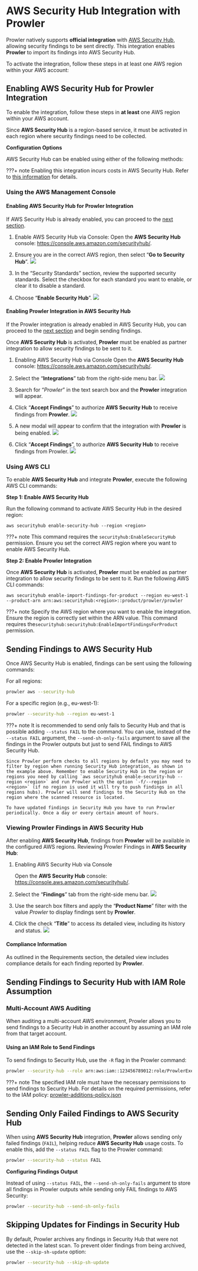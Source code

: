 # AWS Security Hub Integration with Prowler

Prowler natively supports **official integration** with [AWS Security Hub](https://aws.amazon.com/security-hub), allowing security findings to be sent directly.  This integration enables **Prowler** to import its findings into AWS Security Hub.

To activate the integration, follow these steps in at least one AWS region within your AWS account:

## Enabling AWS Security Hub for Prowler Integration

To enable the integration, follow these steps in **at least** one AWS region within your AWS account.

Since **AWS Security Hub** is a region-based service, it must be activated in each region where security findings need to be collected.

**Configuration Options**

AWS Security Hub can be enabled using either of the following methods:

???+ note
    Enabling this integration incurs costs in AWS Security Hub. Refer to [this information](https://aws.amazon.com/security-hub/pricing/) for details.

### Using the AWS Management Console

#### Enabling AWS Security Hub for Prowler Integration

If AWS Security Hub is already enabled, you can proceed to the [next section](#enabling-prowler-integration-in-aws-security-hub).

1. Enable AWS Security Hub via Console: Open the **AWS Security Hub** console: https://console.aws.amazon.com/securityhub/.

2. Ensure you are in the correct AWS region, then select “**Go to Security Hub**”. ![](./img/enable.png)

3. In the “Security Standards” section, review the supported security standards. Select the checkbox for each standard you want to enable, or clear it to disable a standard.

4. Choose “**Enable Security Hub**”. ![](./img/enable-2.png)

#### Enabling Prowler Integration in AWS Security Hub

If the Prowler integration is already enabled in AWS Security Hub, you can proceed to the [next section](#sending-findings-to-aws-security-hub) and begin sending findings.

Once **AWS Security Hub** is activated, **Prowler** must be enabled as partner integration to allow security findings to be sent to it.

1. Enabling AWS Security Hub via Console
Open the **AWS Security Hub** console: https://console.aws.amazon.com/securityhub/.

2. Select the “**Integrations**” tab from the right-side menu bar. ![](./img/enable-partner-integration.png)

3. Search for “_Prowler_” in the text search box and the **Prowler** integration will appear.

4. Click “**Accept Findings**” to authorize **AWS Security Hub** to receive findings from **Prowler**. ![](./img/enable-partner-integration-2.png)

5. A new modal will appear to confirm that the integration with **Prowler** is being enabled. ![](./img/enable-partner-integration-3.png)

6. Click “**Accept Findings**”, to authorize **AWS Security Hub** to receive findings from Prowler. ![](./img/enable-partner-integration-4.png)

### Using AWS CLI

To enable **AWS Security Hub** and integrate **Prowler**, execute the following AWS CLI commands:

**Step 1: Enable AWS Security Hub**

Run the following command to activate AWS Security Hub in the desired region:

```shell
aws securityhub enable-security-hub --region <region>
```

???+ note
    This command requires the `securityhub:EnableSecurityHub` permission. Ensure you set the correct AWS region where you want to enable AWS Security Hub.

**Step 2: Enable Prowler Integration**

Once **AWS Security Hub** is activated, **Prowler** must be enabled as partner integration to allow security findings to be sent to it. Run the following AWS CLI commands:

```shell
aws securityhub enable-import-findings-for-product --region eu-west-1 --product-arn arn:aws:securityhub:<region>::product/prowler/prowler
```

???+ note
    Specify the AWS region where you want to enable the integration. Ensure the region is correctly set within the ARN value. This command requires the`securityhub:securityhub:EnableImportFindingsForProduct` permission.

## Sending Findings to AWS Security Hub

Once AWS Security Hub is enabled, findings can be sent using the following commands:

For all regions:

```sh
prowler aws --security-hub
```

For a specific region (e.g., eu-west-1):

```sh
prowler --security-hub --region eu-west-1
```

???+ note
    It is recommended to send only fails to Security Hub and that is possible adding `--status FAIL` to the command. You can use, instead of the `--status FAIL` argument, the `--send-sh-only-fails` argument to save all the findings in the Prowler outputs but just to send FAIL findings to AWS Security Hub.

    Since Prowler perform checks to all regions by default you may need to filter by region when running Security Hub integration, as shown in the example above. Remember to enable Security Hub in the region or regions you need by calling `aws securityhub enable-security-hub --region <region>` and run Prowler with the option `-f/--region <region>` (if no region is used it will try to push findings in all regions hubs). Prowler will send findings to the Security Hub on the region where the scanned resource is located.

    To have updated findings in Security Hub you have to run Prowler periodically. Once a day or every certain amount of hours.

### Viewing Prowler Findings in AWS Security Hub

After enabling **AWS Security Hub**, findings from **Prowler** will be available in the configured AWS regions. Reviewing Prowler Findings in **AWS Security Hub**:

1. Enabling AWS Security Hub via Console

    Open the **AWS Security Hub** console: https://console.aws.amazon.com/securityhub/.

2. Select the “**Findings**” tab from the right-side menu bar. ![](./img/findings.png)

3. Use the search box filters and apply the “**Product Name**” filter with the value _Prowler_ to display findings sent by **Prowler**.

4. Click the check “**Title**” to access its detailed view, including its history and status. ![](./img/finding-details.png)

#### Compliance Information

As outlined in the Requirements section, the detailed view includes compliance details for each finding reported by **Prowler**.

## Sending Findings to Security Hub with IAM Role Assumption

### Multi-Account AWS Auditing

When auditing a multi-account AWS environment, Prowler allows you to send findings to a Security Hub in another account by assuming an IAM role from that target account.

#### Using an IAM Role to Send Findings

To send findings to Security Hub, use the `-R` flag in the Prowler command:

```sh
prowler --security-hub --role arn:aws:iam::123456789012:role/ProwlerExecutionRole
```

???+ note
    The specified IAM role must have the necessary permissions to send findings to Security Hub. For details on the required permissions, refer to the IAM policy: [prowler-additions-policy.json](https://github.com/prowler-cloud/prowler/blob/master/permissions/prowler-additions-policy.json)

## Sending Only Failed Findings to AWS Security Hub

When using **AWS Security Hub** integration, **Prowler** allows sending only failed findings (`FAIL`), helping reduce **AWS Security Hub** usage costs. To enable this, add the `--status FAIL` flag to the Prowler command:

```sh
prowler --security-hub --status FAIL
```

**Configuring Findings Output**

Instead of using `--status FAIL`, the `--send-sh-only-fails` argument to store all findings in Prowler outputs while sending only FAIL findings to AWS Security:

```sh
prowler --security-hub --send-sh-only-fails
```

## Skipping Updates for Findings in Security Hub

By default, Prowler archives any findings in Security Hub that were not detected in the latest scan. To prevent older findings from being archived, use the `--skip-sh-update` option:

```sh
prowler --security-hub --skip-sh-update
```
